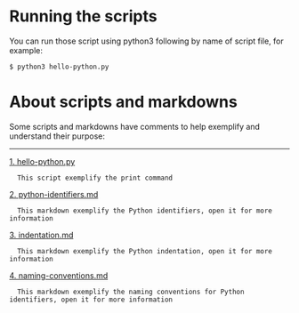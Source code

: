 # Running the scripts

You can run those script using python3 following by name of script file, for example:

```
$ python3 hello-python.py
```

# About scripts and markdowns

Some scripts and markdowns have comments to help exemplify and understand their purpose:

---

[1. hello-python.py](./hello-python.py)

```
  This script exemplify the print command
```

[2. python-identifiers.md](./python-identifiers.md)

```
  This markdown exemplify the Python identifiers, open it for more information
```

[3. indentation.md](./indentation.md)

```
  This markdown exemplify the Python indentation, open it for more information
```

[4. naming-conventions.md](./naming-conventions.md)

```
  This markdown exemplify the naming conventions for Python identifiers, open it for more information
```
